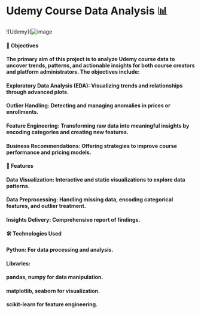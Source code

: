 # Udemy Course Data Analysis 📊
![Udemy](![image](https://github.com/user-attachments/assets/2dcde415-614e-4cf9-8279-623e2c6aac7f)

#### 🎯 Objectives
#### The primary aim of this project is to analyze Udemy course data to uncover trends, patterns, and actionable insights for both course creators and platform administrators. The objectives include:

#### Exploratory Data Analysis (EDA): Visualizing trends and relationships through advanced plots.
#### Outlier Handling: Detecting and managing anomalies in prices or enrollments.
#### Feature Engineering: Transforming raw data into meaningful insights by encoding categories and creating new features.
#### Business Recommendations: Offering strategies to improve course performance and pricing models.

#### 🚀 Features
#### Data Visualization: Interactive and static visualizations to explore data patterns.
#### Data Preprocessing: Handling missing data, encoding categorical features, and outlier treatment.
#### Insights Delivery: Comprehensive report of findings.

#### 🛠️ Technologies Used
#### Python: For data processing and analysis.
#### Libraries:
#### pandas, numpy for data manipulation.
#### matplotlib, seaborn for visualization.
#### scikit-learn for feature engineering.

